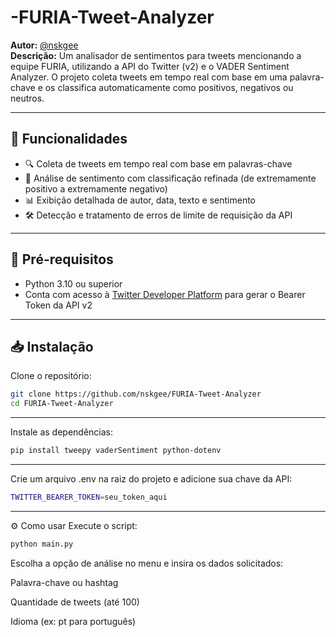 # -FURIA-Tweet-Analyzer

**Autor:** [@nskgee](https://github.com/nskgee)  
**Descrição:** Um analisador de sentimentos para tweets mencionando a equipe FURIA, utilizando a API do Twitter (v2) e o VADER Sentiment Analyzer. O projeto coleta tweets em tempo real com base em uma palavra-chave e os classifica automaticamente como positivos, negativos ou neutros.

---

## 🚀 Funcionalidades

- 🔍 Coleta de tweets em tempo real com base em palavras-chave
- 🧠 Análise de sentimento com classificação refinada (de extremamente positivo a extremamente negativo)
- 📊 Exibição detalhada de autor, data, texto e sentimento
- 🛠️ Detecção e tratamento de erros de limite de requisição da API

---

## 🧪 Pré-requisitos

- Python 3.10 ou superior
- Conta com acesso à [Twitter Developer Platform](https://developer.twitter.com/en) para gerar o Bearer Token da API v2

---

## 📥 Instalação

Clone o repositório:

```bash
git clone https://github.com/nskgee/FURIA-Tweet-Analyzer
cd FURIA-Tweet-Analyzer
```
---

Instale as dependências:

```bash
pip install tweepy vaderSentiment python-dotenv
```
-----
Crie um arquivo .env na raiz do projeto e adicione sua chave da API:

```bash
TWITTER_BEARER_TOKEN=seu_token_aqui
```
----

⚙️ Como usar
Execute o script:

```bash
python main.py
```

Escolha a opção de análise no menu e insira os dados solicitados:

Palavra-chave ou hashtag

Quantidade de tweets (até 100)

Idioma (ex: pt para português)







